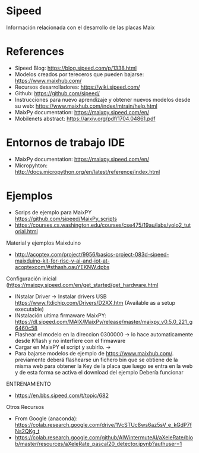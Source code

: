 # Sipeed
Información relacionada con el desarrollo de las placas Maix
# References
- Sipeed Blog: https://blog.sipeed.com/p/1338.html
- Modelos creados por tereceros que pueden bajarse: https://www.maixhub.com/
- Recursos desarrolladores: https://wiki.sipeed.com/
- Github: https://github.com/sipeed/ 
- Instrucciones para nuevo aprendizaje y obtener nuevos modelos desde su web: https://www.maixhub.com/index/mtrain/help.html
- MaixPy documentation: https://maixpy.sipeed.com/en/
- Mobilenets abstract: https://arxiv.org/pdf/1704.04861.pdf
# Entornos de trabajo IDE
- MaixPy documentation: https://maixpy.sipeed.com/en/
- Micropyhton: http://docs.micropython.org/en/latest/reference/index.html
# Ejemplos
- Scrips de ejemplo para MaixPY https://github.com/sipeed/MaixPy_scripts
- https://courses.cs.washington.edu/courses/cse475/19au/labs/yolo2_tutorial.html

Material y ejemplos Maixduino
- http://acoptex.com/project/9956/basics-project-083d-sipeed-maixduino-kit-for-risc-v-ai-and-iot-at-acoptexcom/#sthash.oauYEKNW.dpbs

Configuración inicial (https://maixpy.sipeed.com/en/get_started/get_hardware.html
- INstalar Driver -> Instalar drivers USB https://www.ftdichip.com/Drivers/D2XX.htm  (Available as a setup executable)
- INstalación ultima firmaware MaixPY: https://dl.sipeed.com/MAIX/MaixPy/release/master/maixpy_v0.5.0_221_g6460c58 
- Flashear el modelo en la direccion 0300000 -> lo hace automaticamente desde Kflash y no interfiere con el firmaware
- Cargar en MaixPY el script y subirlo. -> 
- Para bajarse modelos de ejemplo de https://www.maixhub.com/. previamente deberá flashearse un fichero bin que se obtiene de la misma web para obtener la Key de la placa que luego se entra en la web y de esta forma se activa el download del ejemplo
Debería funcionar 

ENTRENAMIENTO
- https://en.bbs.sipeed.com/t/topic/682

Otros Recursos
- From Google (anaconda): https://colab.research.google.com/drive/1VcSTUc8ws6az5sV_e_kGdP7fNs2QKg_t
- https://colab.research.google.com/github/AIWintermuteAI/aXeleRate/blob/master/resources/aXeleRate_pascal20_detector.ipynb?authuser=1
